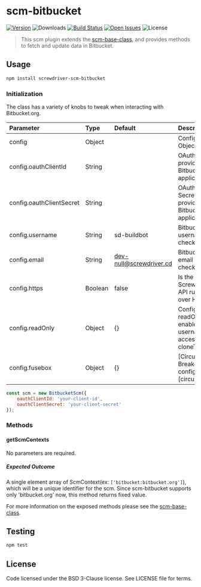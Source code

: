 # scm-bitbucket
[![Version][npm-image]][npm-url] ![Downloads][downloads-image] [![Build Status][status-image]][status-url] [![Open Issues][issues-image]][issues-url] ![License][license-image]

> This scm plugin extends the [scm-base-class](https://github.com/screwdriver-cd/scm-base), and provides methods to fetch and update data in Bitbucket.

## Usage

```bash
npm install screwdriver-scm-bitbucket
```

### Initialization

The class has a variety of knobs to tweak when interacting with Bitbucket.org.

| Parameter        | Type  | Default |  Description |
| :-------------   | :---- | :------ | :-------------|
| config        | Object | | Configuration Object |
| config.oauthClientId | String | | OAuth Client ID provided by Bitbucket application |
| config.oauthClientSecret | String | | OAuth Client Secret provided by Bitbucket application |
| config.username | String | sd-buildbot | Bitbucket username for checkout |
| config.email | String | dev-null@screwdriver.cd | Bitbucket user email for checkout |
| config.https | Boolean | false | Is the Screwdriver API running over HTTPS |
| config.readOnly | Object | {} | Config with readOnly info: enabled, username, accessToken, cloneType |
| config.fusebox | Object | {} | [Circuit Breaker configuration][circuitbreaker] |

```js
const scm = new BitbucketScm({
    oauthClientId: 'your-client-id',
    oauthClientSecret: 'your-client-secret'
});
```

### Methods

#### getScmContexts

No parameters are required.

##### Expected Outcome

A single element array of ScmContext(ex: `['bitbucket:bitbucket.org']`), which will be a unique identifier for the scm.
Since scm-bitbucket supports only 'bitbucket.org' now, this method returns fixed value.

For more information on the exposed methods please see the [scm-base-class].

## Testing

```bash
npm test
```

## License

Code licensed under the BSD 3-Clause license. See LICENSE file for terms.

[npm-image]: https://img.shields.io/npm/v/screwdriver-scm-bitbucket.svg
[npm-url]: https://npmjs.org/package/screwdriver-scm-bitbucket
[downloads-image]: https://img.shields.io/npm/dt/screwdriver-scm-bitbucket.svg
[license-image]: https://img.shields.io/npm/l/screwdriver-scm-bitbucket.svg
[issues-image]: https://img.shields.io/github/issues/screwdriver-cd/screwdriver.svg
[issues-url]: https://github.com/screwdriver-cd/screwdriver/issues
[status-image]: https://cd.screwdriver.cd/pipelines/15/badge
[status-url]: https://cd.screwdriver.cd/pipelines/15
[scm-base-class]: https://github.com/screwdriver-cd/scm-base
